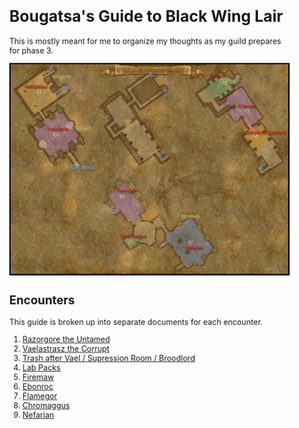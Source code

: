 # Bougatsa's Guide to Black Wing Lair

This is mostly meant for me to organize my thoughts as my guild prepares for phase 3.

![map](./images/bwl-map.png)

## Encounters

This guide is broken up into separate documents for each encounter.

1. [Razorgore the Untamed](./razorgore.md)
1. [Vaelastrasz the Corrupt](./vaelastrasz.md)
1. [Trash after Vael / Supression Room / Broodlord](./supressionRoom.md)
1. [Lab Packs](./labPacks.md)
1. [Firemaw](./firemaw.md)
1. [Ebonroc](./ebonroc.md)
1. [Flamegor](./flamegor.md)
1. [Chromaggus](./chromaggus.md)
1. [Nefarian](./nefarian.md)
